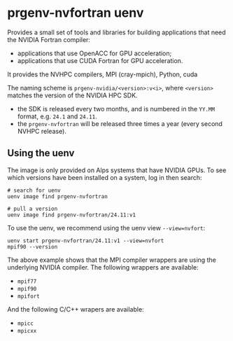 # prgenv-nvfortran uenv

Provides a small set of tools and libraries for building applications that need the NVIDIA Fortran compiler:

* applications that use OpenACC for GPU acceleration;
* applications that use CUDA Fortran for GPU acceleration.

It provides the NVHPC compilers, MPI (cray-mpich), Python, cuda

The naming scheme is `prgenv-nvidia/<version>:v<i>`, where `<version>` matches the version of the NVIDIA HPC SDK.

* the SDK is released every two months, and is numbered in the `YY.MM` format, e.g. `24.1` and `24.11`.
* the `prgenv-nvfortran` will be released three times a year (every second NVHPC release).

## Using the uenv

The image is only provided on Alps systems that have NVIDIA GPUs.
To see which versions have been installed on a system, log in then search:

```
# search for uenv
uenv image find prgenv-nvfortran

# pull a version
uenv image find prgenv-nvfortran/24.11:v1
```

To use the uenv, we recommend using the uenv view `--view=nvfort`:

```
uenv start prgenv-nvfortran/24.11:v1 --view=nvfort
mpif90 --version
```

The above example shows that the MPI compiler wrappers are using the underlying NVIDIA compiler.
The following wrappers are available:

* `mpif77`
* `mpif90`
* `mpifort`

And the following C/C++ wrapers are available:

* `mpicc`
* `mpicxx`
